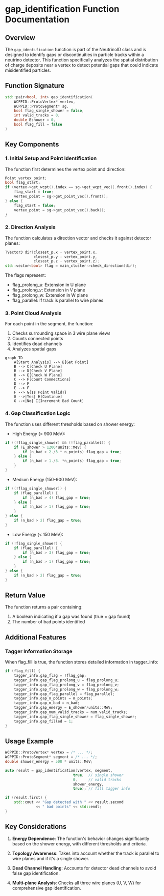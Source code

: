 # gap_identification Function Documentation

## Overview

The `gap_identification` function is part of the NeutrinoID class and is designed to identify gaps or discontinuities in particle tracks within a neutrino detector. This function specifically analyzes the spatial distribution of charge deposits near a vertex to detect potential gaps that could indicate misidentified particles.

## Function Signature

```cpp
std::pair<bool, int> gap_identification(
    WCPPID::ProtoVertex* vertex, 
    WCPPID::ProtoSegment* sg, 
    bool flag_single_shower = false,
    int valid_tracks = 0,
    double Eshower = 0,
    bool flag_fill = false
)
```

## Key Components

### 1. Initial Setup and Point Identification

The function first determines the vertex point and direction:

```cpp
Point vertex_point;
bool flag_start;
if (vertex->get_wcpt().index == sg->get_wcpt_vec().front().index) {
    flag_start = true;
    vertex_point = sg->get_point_vec().front();
} else {
    flag_start = false;
    vertex_point = sg->get_point_vec().back();
}
```

### 2. Direction Analysis

The function calculates a direction vector and checks it against detector planes:

```cpp
TVector3 dir(closest_p.x - vertex_point.x, 
             closest_p.y - vertex_point.y, 
             closest_p.z - vertex_point.z);
std::vector<bool> flag = main_cluster->check_direction(dir);
```

The flags represent:
- flag_prolong_u: Extension in U plane
- flag_prolong_v: Extension in V plane
- flag_prolong_w: Extension in W plane
- flag_parallel: If track is parallel to wire planes

### 3. Point Cloud Analysis

For each point in the segment, the function:
1. Checks surrounding space in 3 wire plane views
2. Counts connected points
3. Identifies dead channels
4. Analyzes spatial gaps

```mermaid
graph TD
    A[Start Analysis] --> B[Get Point]
    B --> C[Check U Plane]
    B --> D[Check V Plane]
    B --> E[Check W Plane]
    C --> F[Count Connections]
    D --> F
    E --> F
    F --> G{Is Point Valid?}
    G -->|Yes| H[Continue]
    G -->|No| I[Increment Bad Count]
```

### 4. Gap Classification Logic

The function uses different thresholds based on shower energy:

- High Energy (> 900 MeV):
```cpp
if ((!flag_single_shower) && (!flag_parallel)) {
    if (E_shower > 1200*units::MeV) {
        if (n_bad > 2./3 * n_points) flag_gap = true;
    } else {
        if (n_bad > 1./3. *n_points) flag_gap = true;
    }
}
```

- Medium Energy (150-900 MeV):
```cpp
if ((!flag_single_shower)) {
    if (flag_parallel) {
        if (n_bad > 4) flag_gap = true;
    } else {
        if (n_bad > 1) flag_gap = true;
    }
} else {
    if (n_bad > 2) flag_gap = true;
}
```

- Low Energy (< 150 MeV):
```cpp
if (!flag_single_shower) { 
    if (flag_parallel) {
        if (n_bad > 3) flag_gap = true;
    } else { 
        if (n_bad > 1) flag_gap = true;
    }
} else {
    if (n_bad > 2) flag_gap = true;
}
```

## Return Value

The function returns a pair containing:
1. A boolean indicating if a gap was found (true = gap found)
2. The number of bad points identified

## Additional Features

### Tagger Information Storage
When flag_fill is true, the function stores detailed information in tagger_info:

```cpp
if (flag_fill) {
    tagger_info.gap_flag = !flag_gap;
    tagger_info.gap_flag_prolong_u = flag_prolong_u;
    tagger_info.gap_flag_prolong_v = flag_prolong_v;
    tagger_info.gap_flag_prolong_w = flag_prolong_w;
    tagger_info.gap_flag_parallel = flag_parallel;
    tagger_info.gap_n_points = n_points;
    tagger_info.gap_n_bad = n_bad;
    tagger_info.gap_energy = E_shower/units::MeV;
    tagger_info.gap_num_valid_tracks = num_valid_tracks;
    tagger_info.gap_flag_single_shower = flag_single_shower;
    tagger_info.gap_filled = 1;
}
```

## Usage Example

```cpp
WCPPID::ProtoVertex* vertex = /* ... */;
WCPPID::ProtoSegment* segment = /* ... */;
double shower_energy = 500 * units::MeV;

auto result = gap_identification(vertex, segment, 
                               true,  // single shower
                               0,     // valid tracks
                               shower_energy,
                               true); // fill tagger info

if (result.first) {
    std::cout << "Gap detected with " << result.second 
              << " bad points" << std::endl;
}
```

## Key Considerations

1. **Energy Dependence**: The function's behavior changes significantly based on the shower energy, with different thresholds and criteria.

2. **Topology Awareness**: Takes into account whether the track is parallel to wire planes and if it's a single shower.

3. **Dead Channel Handling**: Accounts for detector dead channels to avoid false gap identification.

4. **Multi-plane Analysis**: Checks all three wire planes (U, V, W) for comprehensive gap identification.